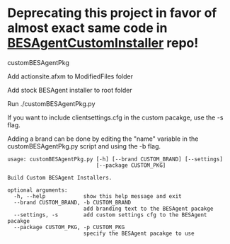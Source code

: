 # Deprecating this project in favor of almost exact same code in [BESAgentCustomInstaller](https://github.com/rustymyers/BESAgentCustomInstaller) repo!

customBESAgentPkg

Add actionsite.afxm to ModifiedFiles folder

Add stock BESAgent installer to root folder

Run ./customBESAgentPkg.py

If you want to include clientsettings.cfg in the custom pacakge, use the -s flag. 

Adding a brand can be done by editing the "name" variable in the customBESAgentPkg.py script and using the -b flag.

~~~~
usage: customBESAgentPkg.py [-h] [--brand CUSTOM_BRAND] [--settings]
                            [--package CUSTOM_PKG]

Build Custom BESAgent Installers.

optional arguments:
  -h, --help            show this help message and exit
  --brand CUSTOM_BRAND, -b CUSTOM_BRAND
                        add branding text to the BESAgent pacakge
  --settings, -s        add custom settings cfg to the BESAgent pacakge
  --package CUSTOM_PKG, -p CUSTOM_PKG
                        specify the BESAgent pacakge to use
~~~~ 

